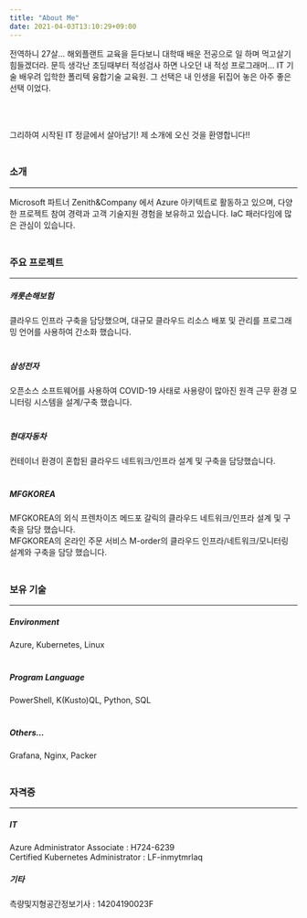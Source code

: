 ```yaml
---
title: "About Me"
date: 2021-04-03T13:10:29+09:00
---
```

전역하니 27살... 해외플랜트 교육을 듣다보니 대학때 배운 전공으로 일 하며 먹고살기 힘들겠더라. 문득 생각난 초딩때부터 적성검사 하면 나오던 내 적성 프로그래머... IT 기술 배우려 입학한 폴리텍 융합기술 교육원. 그 선택은 내 인생을 뒤집어 놓은 아주 좋은 선택 이었다.  

<br><br>

그리하여 시작된 IT 정글에서 살아남기! 제 소개에 오신 것을 환영합니다!!  
　  <br>

### 소개
----
Microsoft 파트너 Zenith&Company 에서 Azure 아키텍트로 활동하고 있으며, 다양한 프로젝트 참여 경력과 고객 기술지원 경험을 보유하고 있습니다. IaC 패러다임에 많은 관심이 있습니다.  
　  <br>

### 주요 프로젝트
----
##### 캐롯손해보험
클라우드 인프라 구축을 담당했으며, 대규모 클라우드 리소스 배포 및 관리를 프로그래밍 언어를 사용하여 간소화 했습니다.  
　  <br>

##### 삼성전자
오픈소스 소프트웨어를 사용하여 COVID-19 사태로 사용량이 많아진 원격 근무 환경 모니터링 시스템을 설계/구축 했습니다.  
　  <br>

##### 현대자동차
컨테이너 환경이 혼합된 클라우드 네트워크/인프라 설계 및 구축을 담당했습니다.  
　  <br>

##### MFGKOREA
MFGKOREA의 외식 프렌차이즈 메드포 갈릭의 클라우드 네트워크/인프라 설계 및 구축을 담당 했습니다.  
MFGKOREA의 온라인 주문 서비스 M-order의 클라우드 인프라/네트워크/모니터링 설계와 구축을 담당 했습니다.  
　  <br>

### 보유 기술
----
##### Environment 
Azure, Kubernetes, Linux  
　  <br>

##### Program Language
PowerShell, K(Kusto)QL, Python, SQL  
　  <br>

##### Others...
Grafana, Nginx, Packer  
　  <br>

### 자격증
----
##### IT
Azure Administrator Associate : H724-6239  
Certified Kubernetes Administrator : LF-inmytmrlaq  
##### 기타
측량및지형공간정보기사 : 14204190023F  
　  <br>
